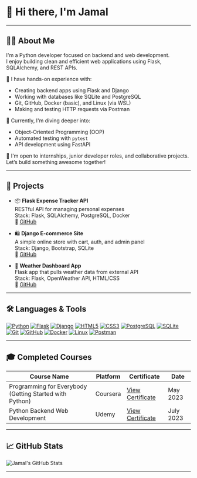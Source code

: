 # 👋 Hi there, I'm Jamal

---

## 🧑‍💻 About Me

I'm a Python developer focused on backend and web development.  
I enjoy building clean and efficient web applications using Flask, SQLAlchemy, and REST APIs.

🔹 I have hands-on experience with:
- Creating backend apps using Flask and Django
- Working with databases like SQLite and PostgreSQL
- Git, GitHub, Docker (basic), and Linux (via WSL)
- Making and testing HTTP requests via Postman

🌱 Currently, I'm diving deeper into:
- Object-Oriented Programming (OOP)
- Automated testing with `pytest`
- API development using FastAPI

💬 I'm open to internships, junior developer roles, and collaborative projects.  
Let’s build something awesome together!

---

## 🚀 Projects

- 📦 **Flask Expense Tracker API**  
  RESTful API for managing personal expenses  
  Stack: Flask, SQLAlchemy, PostgreSQL, Docker  
  🔗 [GitHub](https://github.com/yourusername/expense-tracker-api)

- 🛍️ **Django E-commerce Site**  
  A simple online store with cart, auth, and admin panel  
  Stack: Django, Bootstrap, SQLite  
  🔗 [GitHub](https://github.com/yourusername/django-store)

- 🧪 **Weather Dashboard App**  
  Flask app that pulls weather data from external API  
  Stack: Flask, OpenWeather API, HTML/CSS  
  🔗 [GitHub](https://github.com/yourusername/weather-dashboard)

---

## 🛠️ Languages & Tools

[![Python](https://img.shields.io/badge/Python-3776AB?style=for-the-badge&logo=python&logoColor=white)](https://www.python.org/)
[![Flask](https://img.shields.io/badge/Flask-000000?style=for-the-badge&logo=flask&logoColor=white)](https://flask.palletsprojects.com/)
[![Django](https://img.shields.io/badge/Django-092E20?style=for-the-badge&logo=django&logoColor=white)](https://www.djangoproject.com/)
[![HTML5](https://img.shields.io/badge/HTML5-E34F26?style=for-the-badge&logo=html5&logoColor=white)](https://developer.mozilla.org/en-US/docs/Web/HTML)
[![CSS3](https://img.shields.io/badge/CSS3-1572B6?style=for-the-badge&logo=css3&logoColor=white)](https://developer.mozilla.org/en-US/docs/Web/CSS)
[![PostgreSQL](https://img.shields.io/badge/PostgreSQL-316192?style=for-the-badge&logo=postgresql&logoColor=white)](https://www.postgresql.org/)
[![SQLite](https://img.shields.io/badge/SQLite-003B57?style=for-the-badge&logo=sqlite&logoColor=white)](https://www.sqlite.org/)
[![Git](https://img.shields.io/badge/Git-F05032?style=for-the-badge&logo=git&logoColor=white)](https://git-scm.com/)
[![GitHub](https://img.shields.io/badge/GitHub-181717?style=for-the-badge&logo=github&logoColor=white)](https://github.com/)
[![Docker](https://img.shields.io/badge/Docker-2496ED?style=for-the-badge&logo=docker&logoColor=white)](https://www.docker.com/)
[![Linux](https://img.shields.io/badge/Linux-FCC624?style=for-the-badge&logo=linux&logoColor=black)](https://www.linux.org/)
[![Postman](https://img.shields.io/badge/Postman-FF6C37?style=for-the-badge&logo=postman&logoColor=white)](https://www.postman.com/)

---

## 🎓 Completed Courses

| Course Name                                             | Platform     | Certificate                              | Date       |
|---------------------------------------------------------|--------------|------------------------------------------|------------|
| Programming for Everybody (Getting Started with Python) | Coursera     | [View Certificate](LINK_TO_COURSE_PDF)   | May 2023   |
| Python Backend Web Development                          | Udemy        | [View Certificate](LINK_TO_2ND_CERT)     | July 2023  |

---

## 📈 GitHub Stats

![Jamal's GitHub Stats](https://github-readme-stats.vercel.app/api?username=yourusername&show_icons=true&theme=tokyonight)

---

